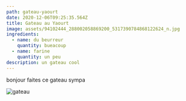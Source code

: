 ```yaml
---
path: gateau-yaourt
date: 2020-12-06T09:25:35.564Z
title: Gateau au Yaourt
image: assets/94102444_288002058869200_5317390784868122624_n.jpg
ingredients:
  - name: du beurreur
    quantity: bueacoup
  - name: farine
    quantity: un peu
description: un gateau cool
---
```

bonjour faites ce gateau sympa 

![gateau](assets/94102444_288002058869200_5317390784868122624_n.jpg "gateau cool")